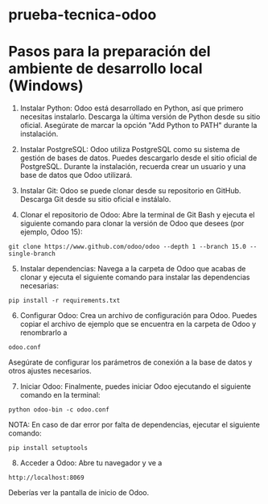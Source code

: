 # prueba-tecnica-odoo

# Pasos para la preparación del ambiente de desarrollo local (Windows)

1. Instalar Python: Odoo está desarrollado en Python, así que primero necesitas instalarlo. Descarga la última versión de Python desde su sitio oficial. Asegúrate de marcar la opción "Add Python to PATH" durante la instalación.


2. Instalar PostgreSQL: Odoo utiliza PostgreSQL como su sistema de gestión de bases de datos. Puedes descargarlo desde el sitio oficial de PostgreSQL. Durante la instalación, recuerda crear un usuario y una base de datos que Odoo utilizará.


3. Instalar Git: Odoo se puede clonar desde su repositorio en GitHub. Descarga Git desde su sitio oficial e instálalo.


4. Clonar el repositorio de Odoo: Abre la terminal de Git Bash y ejecuta el siguiente comando para clonar la versión de Odoo que desees (por ejemplo, Odoo 15):
```
git clone https://www.github.com/odoo/odoo --depth 1 --branch 15.0 --single-branch
```


5. Instalar dependencias: Navega a la carpeta de Odoo que acabas de clonar y ejecuta el siguiente comando para instalar las dependencias necesarias:
```
pip install -r requirements.txt
```


6. Configurar Odoo: Crea un archivo de configuración para Odoo. Puedes copiar el archivo de ejemplo que se encuentra en la carpeta de Odoo y renombrarlo a
```
odoo.conf
```
Asegúrate de configurar los parámetros de conexión a la base de datos y otros ajustes necesarios.


7. Iniciar Odoo: Finalmente, puedes iniciar Odoo ejecutando el siguiente comando en la terminal:
```
python odoo-bin -c odoo.conf
```

NOTA: En caso de dar error por falta de dependencias, ejecutar el siguiente comando:
```
pip install setuptools
``` 


8. Acceder a Odoo: Abre tu navegador y ve a
```
http://localhost:8069
```

Deberías ver la pantalla de inicio de Odoo.